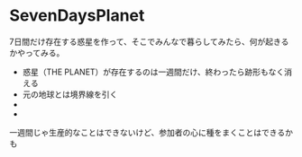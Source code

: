 # SevenDaysPlanet

7日間だけ存在する惑星を作って、そこでみんなで暮らしてみたら、何が起きるかやってみる。

* 惑星（THE PLANET）が存在するのは一週間だけ、終わったら跡形もなく消える
* 元の地球とは境界線を引く
* 
* 

一週間じゃ生産的なことはできないけど、参加者の心に種をまくことはできるかも

